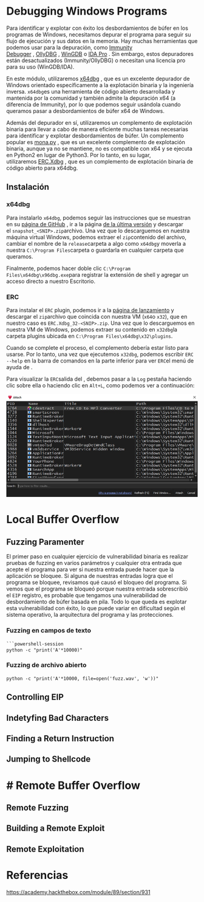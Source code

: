 # Debugging Windows Programs

Para identificar y explotar con éxito los desbordamientos de búfer en los programas de Windows, necesitamos depurar el programa para seguir su flujo de ejecución y sus datos en la memoria. Hay muchas herramientas que podemos usar para la depuración, como [Immunity Debugger](https://www.immunityinc.com/products/debugger/index.html) , [OllyDBG](http://www.ollydbg.de/) , [WinGDB](http://wingdb.com/) o [IDA Pro](https://www.hex-rays.com/products/ida/) . Sin embargo, estos depuradores están desactualizados (Immunity/OllyDBG) o necesitan una licencia pro para su uso (WinGDB/IDA).

En este módulo, utilizaremos [x64dbg](https://github.com/x64dbg/x64dbg) , que es un excelente depurador de Windows orientado específicamente a la explotación binaria y la ingeniería inversa. `x64dbg`es una herramienta de código abierto desarrollada y mantenida por la comunidad y también admite la depuración x64 (a diferencia de Immunity), por lo que podemos seguir usándola cuando queramos pasar a desbordamientos de búfer x64 de Windows.

Además del depurador en sí, utilizaremos un complemento de explotación binaria para llevar a cabo de manera eficiente muchas tareas necesarias para identificar y explotar desbordamientos de búfer. Un complemento popular es [mona.py](https://github.com/x64dbg/mona) , que es un excelente complemento de explotación binaria, aunque ya no se mantiene, no es compatible con x64 y se ejecuta en Python2 en lugar de Python3. Por lo tanto, en su lugar, utilizaremos [ERC.Xdbg](https://github.com/Andy53/ERC.Xdbg) , que es un complemento de explotación binaria de código abierto para x64dbg.

## Instalación

### x64dbg

Para instalarlo `x64dbg`, podemos seguir las instrucciones que se muestran en su [página de GitHub](https://github.com/x64dbg/x64dbg) , ir a la página [de la última versión](https://github.com/x64dbg/x64dbg/releases/tag/snapshot) y descargar el `snapshot_<SNIP>.zip`archivo. Una vez que lo descarguemos en nuestra máquina virtual Windows, podemos extraer el `zip`contenido del archivo, cambiar el nombre de la `release`carpeta a algo como `x64dbg`y moverla a nuestra `C:\Program Files`carpeta o guardarla en cualquier carpeta que queramos.

Finalmente, podemos hacer doble clic `C:\Program Files\x64dbg\x96dbg.exe`para registrar la extensión de shell y agregar un acceso directo a nuestro Escritorio.

### ERC

Para instalar el `ERC` plugin, podemos ir a la [página de lanzamiento](https://github.com/Andy53/ERC.Xdbg/releases) y descargar el `zip`archivo que coincida con nuestra VM (`x64`o `x32`), que en nuestro caso es `ERC.Xdbg_32-<SNIP>.zip`. Una vez que lo descarguemos en nuestra VM de Windows, podemos extraer su contenido en `x32dbg`la carpeta plugins ubicada en `C:\Program Files\x64dbg\x32\plugins`.

Cuando se complete el proceso, el complemento debería estar listo para usarse. Por lo tanto, una vez que ejecutemos `x32dbg`, podemos escribir `ERC --help` en la barra de comandos en la parte inferior para ver `ERC`el menú de ayuda de .

Para visualizar la `ERC`salida del , debemos pasar a la `Log` pestaña haciendo clic sobre ella o haciendo clic en `Alt+L`, como podemos ver a continuación:

![](../Images/Pasted%20image%2020240924085743.png)

# Local Buffer Overflow

## Fuzzing Paramenter

El primer paso en cualquier ejercicio de vulnerabilidad binaria es realizar pruebas de fuzzing en varios parámetros y cualquier otra entrada que acepte el programa para ver si nuestra entrada puede hacer que la aplicación se bloquee. Si alguna de nuestras entradas logra que el programa se bloquee, revisamos qué causó el bloqueo del programa. Si vemos que el programa se bloqueó porque nuestra entrada sobrescribió el `EIP` registro, es probable que tengamos una vulnerabilidad de desbordamiento de búfer basada en pila. Todo lo que queda es explotar esta vulnerabilidad con éxito, lo que puede variar en dificultad según el sistema operativo, la arquitectura del programa y las protecciones.
### Fuzzing en campos de texto

```
```powershell-session
python -c "print('A'*10000)"
```
### Fuzzing de archivo abierto

```powershell-session
python -c "print('A'*10000, file=open('fuzz.wav', 'w'))"
```
## Controlling EIP



## Indetyfing Bad Characters





## Finding a Return Instruction



## Jumping to Shellcode


# # Remote Buffer Overflow

## Remote Fuzzing




## Building a Remote Exploit



## Remote Exploitation


# Referencias

https://academy.hackthebox.com/module/89/section/931

